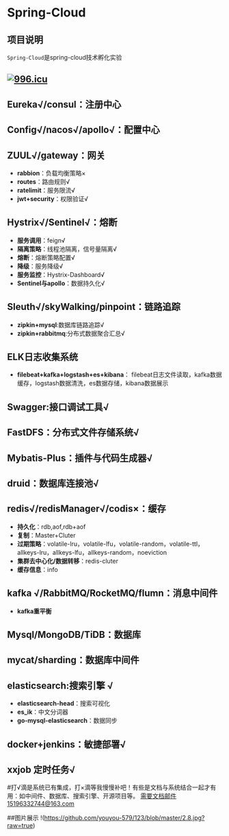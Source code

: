 #  Spring-Cloud
## 项目说明
`Spring-Cloud`是spring-cloud技术孵化实验
## <a href="https://996.icu"><img src="https://img.shields.io/badge/link-996.icu-red.svg" alt="996.icu"></a>
   
## Eureka√/consul：注册中心
## Config√/nacos√/apollo√：配置中心
## ZUUL√/gateway：网关
- **rabbion**：负载均衡策略×
- **routes**：路由规则√
- **ratelimit**：服务限流√
- **jwt+security**：权限验证√
## Hystrix√/Sentinel√：熔断
- **服务调用**：feign√
- **隔离策略**：线程池隔离，信号量隔离√
- **熔断**：熔断策略配置√
- **降级**：服务降级√
- **服务监控**：Hystrix-Dashboard√
- **Sentinel与apollo**：数据持久化√
## Sleuth√/skyWalking/pinpoint：链路追踪
- **zipkin+mysql**:数据库链路追踪√
- **zipkin+rabbitmq**:分布式数据聚合汇总√
## ELK日志收集系统
- **filebeat+kafka+logstash+es+kibana**：
    filebeat日志文件读取，kafka数据缓存，logstash数据清洗，es数据存储，kibana数据展示
## Swagger:接口调试工具√
## FastDFS：分布式文件存储系统√
## Mybatis-Plus：插件与代码生成器√
## druid：数据库连接池√
## redis√/redisManager√/codis×：缓存
- **持久化**：rdb,aof,rdb+aof
- **复制**：Master+Cluter
- **过期策略**：volatile-lru，volatile-lfu，volatile-random，volatile-ttl，allkeys-lru，allkeys-lfu，allkeys-random，noeviction
- **集群去中心化/数据转移**：redis-cluter
- **缓存信息**：info
## kafka √/RabbitMQ/RocketMQ/flumn：消息中间件
- **kafka重平衡**
## Mysql/MongoDB/TiDB：数据库
## mycat/sharding：数据库中间件
## elasticsearch:搜索引擎 √
- **elasticsearch-head**：搜索可视化
- **es_ik**：中文分词器
- **go-mysql-elasticsearch**：数据同步 
## docker+jenkins：敏捷部署√
## xxjob 定时任务√

#打√滴是系统已有集成，打×滴等我慢慢补吧！有些是文档与系统结合一起才有用：如中间件、数据库、搜索引擎、开源项目等。
需要文档邮件15196332744@163.com

##图片展示
!(https://github.com/youyou-579/123/blob/master/2.8.jpg?raw=true)


